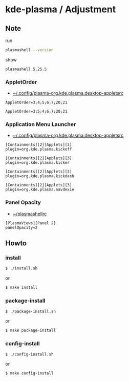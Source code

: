 
# kde-plasma / Adjustment


## Note

run

``` sh
plasmashell --version
```

show

```
plasmashell 5.25.5
```

### AppletOrder

* [~/.config/plasma-org.kde.plasma.desktop-appletsrc](config/kde-plasma-desktop/skel/.config/plasma-org.kde.plasma.desktop-appletsrc#L113)


```
AppletOrder=3;4;5;6;7;20;21
```


```
AppletOrder=3;5;4;6;7;20;21
```

### Application Menu Launcher

* [~/.config/plasma-org.kde.plasma.desktop-appletsrc](config/kde-plasma-desktop/skel/.config/plasma-org.kde.plasma.desktop-appletsrc#L50)

```
[Containments][2][Applets][3]
plugin=org.kde.plasma.kickoff
```

```
[Containments][2][Applets][3]
plugin=org.kde.plasma.kicker
```

```
[Containments][2][Applets][3]
plugin=org.kde.plasma.kickdash
```

```
[Containments][2][Applets][3]
plugin=org.kde.plasma.navdexie
```


### Panel Opacity

* [~/plasmashellrc](config/kde-plasma-desktop/skel/.config/plasmashellrc#L2)


```
[PlasmaViews][Panel 2]
panelOpacity=2
```


## Howto


### install

``` sh
$ ./install.sh
```

or

``` sh
$ make install
```


### package-install

``` sh
$ ./package-install.sh
```

or

``` sh
$ make package-install
```


### config-install

``` sh
$ ./config-install.sh
```

or

``` sh
$ make config-install
```
